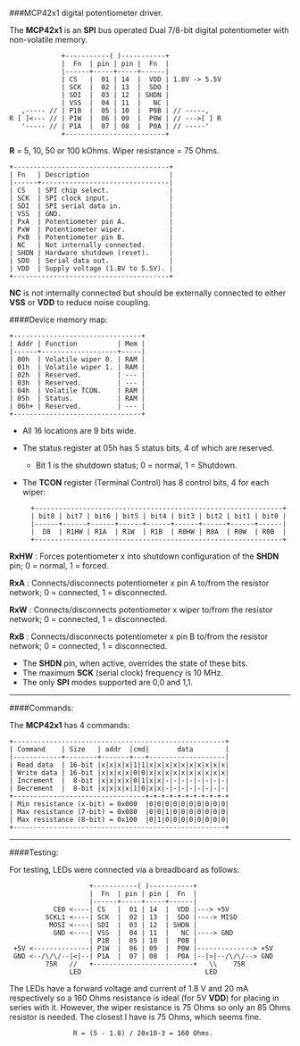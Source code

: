 ###MCP42x1 digital potentiometer driver.

The **MCP42x1** is an **SPI** bus operated Dual 7/8-bit digital potentiometer with non-volatile memory.

                 +-----------( )-----------+
                 |  Fn  | pin | pin |  Fn  |
                 |------+-----+-----+------|
                 | CS   |  01 | 14  |  VDD | 1.8V -> 5.5V
                 | SCK  |  02 | 13  |  SDO |
                 | SDI  |  03 | 12  | SHDN |
                 | VSS  |  04 | 11  |   NC |
       ,----- // | P1B  |  05 | 10  |  P0B | // -----,
    R [ ]<--- // | P1W  |  06 | 09  |  P0W | // --->[ ] R
       '----- // | P1A  |  07 | 08  |  P0A | // -----'
                 +-------------------------+

**R** = 5, 10, 50 or 100 kOhms. Wiper resistance = 75 Ohms.

    +---------------------------------------+
    | Fn   | Description                    |
    |------+--------------------------------|
    | CS   | SPI chip select.               |
    | SCK  | SPI clock input.               |
    | SDI  | SPI serial data in.            |
    | VSS  | GND.                           |
    | PxA  | Potentiometer pin A.           |
    | PxW  | Potentiometer wiper.           |
    | PxB  | Potentiometer pin B.           |
    | NC   | Not internally connected.      |
    | SHDN | Hardware shutdown (reset).     |
    | SDO  | Serial data out.               |
    | VDD  | Supply voltage (1.8V to 5.5V). |
    +---------------------------------------+

**NC** is not internally connected but should be externally connected to either **VSS** or **VDD** to reduce noise coupling.

####Device memory map:

    +--------------------------------+
    | Addr | Function          | Mem |
    |------+-------------------+-----|
    | 00h  | Volatile wiper 0. | RAM |
    | 01h  | Volatile wiper 1. | RAM |
    | 02h  | Reserved.         | --- |
    | 03h  | Reserved.         | --- |
    | 04h  | Volatile TCON.    | RAM |
    | 05h  | Status.           | RAM |
    | 06h+ | Reserved.         | --- |
    +--------------------------------+

* All 16 locations are 9 bits wide.
* The status register at 05h has 5 status bits, 4 of which are reserved.
  * Bit 1 is the shutdown status; 0 = normal, 1 = Shutdown.
* The **TCON** register (Terminal Control) has 8 control bits, 4 for each wiper:

        +--------------------------------------------------------------+
        | bit8 | bit7 | bit6 | bit5 | bit4 | bit3 | bit2 | bit1 | bit0 |
        |------+------+------+------+------+------+------+------+------|
        |  D8  | R1HW | R1A  | R1W  | R1B  | R0HW | R0A  | R0W  | R0B  |
        +--------------------------------------------------------------+

 **RxHW** : Forces potentiometer x into shutdown configuration of the **SHDN** pin; 0 = normal, 1 = forced.
 
 **RxA**  : Connects/disconnects potentiometer x pin A to/from the resistor network; 0 = connected, 1 = disconnected.
 
 **RxW**  : Connects/disconnects potentiometer x wiper to/from the resistor network; 0 = connected, 1 = disconnected.
 
 **RxB**  : Connects/disconnects potentiometer x pin B to/from the resistor network; 0 = connected, 1 = disconnected.

* The **SHDN** pin, when active, overrides the state of these bits.
* The maximum **SCK** (serial clock) frequency is 10 MHz.
* The only **SPI** modes supported are 0,0 and 1,1.

---
####Commands:

The **MCP42x1** has 4 commands:

    +-----------------------------------------------------+
    | Command    | Size   | addr  |cmd|       data        |
    |------------+--------+-------+---+-------------------|
    | Read data  | 16-bit |x|x|x|x|1|1|x|x|x|x|x|x|x|x|x|x|
    | Write data | 16-bit |x|x|x|x|0|0|x|x|x|x|x|x|x|x|x|x|
    | Increment  |  8-bit |x|x|x|x|0|1|x|x|-|-|-|-|-|-|-|-|
    | Decrement  |  8-bit |x|x|x|x|1|0|x|x|-|-|-|-|-|-|-|-|
    +---------------------------------+-+-+-+-+-+-+-+-+-+-+
    | Min resistance (x-bit) = 0x000  |0|0|0|0|0|0|0|0|0|0|
    | Max resistance (7-bit) = 0x080  |0|0|1|0|0|0|0|0|0|0|
    | Max resistance (8-bit) = 0x100  |0|1|0|0|0|0|0|0|0|0|
    +-----------------------------------------------------+

---
####Testing:

For testing, LEDs were connected via a breadboard as follows:

                        +-----------( )-----------+
                        |  Fn  | pin | pin |  Fn  |
                        |------+-----+-----+------|
               CE0 <----| CS   |  01 | 14  |  VDD |---> +5V
             SCKL1 <----| SCK  |  02 | 13  |  SDO |----> MISO
              MOSI <----| SDI  |  03 | 12  | SHDN |
               GND <----| VSS  |  04 | 11  |   NC |----> GND
                        | P1B  |  05 | 10  |  P0B |
     +5V <--------------| P1W  |  06 | 09  |  P0W |--------------> +5V
     GND <--/\/\/--|<|--| P1A  |  07 | 08  |  P0A |--|>|--/\/\/--> GND
             75R   //   +-------------------------+   \\    75R
                   LED                               LED

The LEDs have a forward voltage and current of 1.8 V and 20 mA respectively so a 160 Ohms resistance is ideal (for 5V **VDD**) for placing in series with it. However, the wiper resistance is 75 Ohms so only an 85 Ohms resistor is needed. The closest I have is 75 Ohms, which seems fine.

                    R = (5 - 1.8) / 20x10-3 = 160 Ohms.
